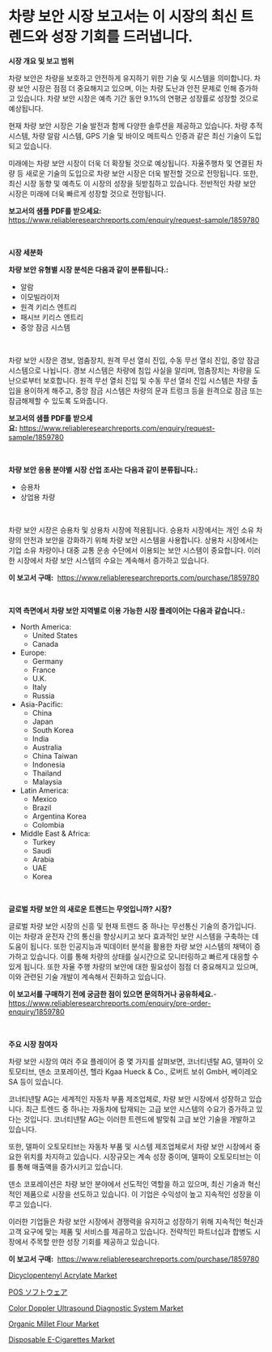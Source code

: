 <p><h1>차량 보안 시장 보고서는 이 시장의 최신 트렌드와 성장 기회를 드러냅니다.</h1></p><p><strong>시장 개요 및 보고 범위</strong></p>
<p><p>차량 보안은 차량을 보호하고 안전하게 유지하기 위한 기술 및 시스템을 의미합니다. 차량 보안 시장은 점점 더 중요해지고 있으며, 이는 차량 도난과 안전 문제로 인해 증가하고 있습니다. 차량 보안 시장은 예측 기간 동안 9.1%의 연평균 성장률로 성장할 것으로 예상됩니다.</p><p>현재 차량 보안 시장은 기술 발전과 함께 다양한 솔루션을 제공하고 있습니다. 차량 추적 시스템, 차량 알람 시스템, GPS 기술 및 바이오 메트릭스 인증과 같은 최신 기술이 도입되고 있습니다.</p><p>미래에는 차량 보안 시장이 더욱 더 확장될 것으로 예상됩니다. 자율주행차 및 연결된 차량 등 새로운 기술의 도입으로 차량 보안 시장은 더욱 발전할 것으로 전망됩니다. 또한, 최신 시장 동향 및 예측도 이 시장의 성장을 뒷받침하고 있습니다. 전반적인 차량 보안 시장은 미래에 더욱 빠르게 성장할 것으로 전망됩니다.</p></p>
<p><strong>보고서의 샘플 PDF를 받으세요:</strong> <a href="https://www.reliableresearchreports.com/enquiry/request-sample/1859780">https://www.reliableresearchreports.com/enquiry/request-sample/1859780</a></p>
<p>&nbsp;</p>
<p><strong>시장 세분화</strong></p>
<p><strong>차량 보안 유형별 시장 분석은 다음과 같이 분류됩니다.:</strong></p>
<p><ul><li>알람</li><li>이모빌라이저</li><li>원격 키리스 엔트리</li><li>패시브 키리스 엔트리</li><li>중앙 잠금 시스템</li></ul></p>
<p>&nbsp;</p>
<p><p>차량 보안 시장은 경보, 멈춤장치, 원격 무선 열쇠 진입, 수동 무선 열쇠 진입, 중앙 잠금 시스템으로 나뉩니다. 경보 시스템은 차량에 침입 사실을 알리며, 멈춤장치는 차량을 도난으로부터 보호합니다. 원격 무선 열쇠 진입 및 수동 무선 열쇠 진입 시스템은 차량 출입을 용이하게 해주고, 중앙 잠금 시스템은 차량의 문과 트렁크 등을 원격으로 잠금 또는 잠금해제할 수 있도록 도와줍니다.</p></p>
<p><strong>보고서의 샘플 PDF를 받으세요:</strong>&nbsp;<a href="https://www.reliableresearchreports.com/enquiry/request-sample/1859780">https://www.reliableresearchreports.com/enquiry/request-sample/1859780</a></p>
<p>&nbsp;</p>
<p><strong> 차량 보안 응용 분야별 시장 산업 조사는 다음과 같이 분류됩니다.:</strong></p>
<p><ul><li>승용차</li><li>상업용 차량</li></ul></p>
<p>&nbsp;</p>
<p><p>차량 보안 시장은 승용차 및 상용차 시장에 적용됩니다. 승용차 시장에서는 개인 소유 차량의 안전과 보안을 강화하기 위해 차량 보안 시스템을 사용합니다. 상용차 시장에서는 기업 소유 차량이나 대중 교통 운송 수단에서 이용되는 보안 시스템이 중요합니다. 이러한 시장에서 차량 보안 시스템의 수요는 계속해서 증가하고 있습니다.</p></p>
<p><strong>이 보고서 구매:</strong>&nbsp; <a href="https://www.reliableresearchreports.com/purchase/1859780">https://www.reliableresearchreports.com/purchase/1859780</a></p>
<p>&nbsp;</p>
<p><strong>지역 측면에서 차량 보안 지역별로 이용 가능한 시장 플레이어는 다음과 같습니다.:</strong></p>
<p><ul>
    <li>
        North America:
        <ul>
            <li>United States</li>
            <li>Canada</li>
        </ul>
    </li>
    <li>
        Europe:
        <ul>
            <li>Germany</li>
            <li>France</li>
            <li>U.K.</li>
            <li>Italy</li>
            <li>Russia</li>
        </ul>
    </li>
    <li>
        Asia-Pacific:
        <ul>
            <li>China</li>
            <li>Japan</li>
            <li>South Korea</li>
            <li>India</li>
            <li>Australia</li>
            <li>China Taiwan</li>
            <li>Indonesia</li>
            <li>Thailand</li>
            <li>Malaysia</li>
        </ul>
    </li>
    <li>
        Latin America:
        <ul>
            <li>Mexico</li>
            <li>Brazil</li>
            <li>Argentina Korea</li>
            <li>Colombia</li>
        </ul>
    </li>
    <li>
        Middle East & Africa:
        <ul>
            <li>Turkey</li>
            <li>Saudi</li>
            <li>Arabia</li>
            <li>UAE</li>
            <li>Korea</li>
        </ul>
    </li>
    </ul></p>
<p>&nbsp;</p>
<p><strong>글로벌 차량 보안 의 새로운 트렌드는 무엇입니까? 시장?</strong></p>
<p><p>글로벌 차량 보안 시장의 신흥 및 현재 트렌드 중 하나는 무선통신 기술의 증가입니다. 이는 차량과 운전자 간의 통신을 향상시키고 보다 효과적인 보안 시스템을 구축하는 데 도움이 됩니다. 또한 인공지능과 빅데이터 분석을 활용한 차량 보안 시스템의 채택이 증가하고 있습니다. 이를 통해 차량의 상태를 실시간으로 모니터링하고 빠르게 대응할 수 있게 됩니다. 또한 자율 주행 차량의 보안에 대한 필요성이 점점 더 중요해지고 있으며, 이와 관련된 기술 개발이 계속해서 진화하고 있습니다.</p></p>
<p><strong>이 보고서를 구매하기 전에 궁금한 점이 있으면 문의하거나 공유하세요.</strong>- <a href="https://www.reliableresearchreports.com/enquiry/pre-order-enquiry/1859780">https://www.reliableresearchreports.com/enquiry/pre-order-enquiry/1859780</a></p>
<p>&nbsp;</p>
<p><strong>주요 시장 참여자</strong></p>
<p><p>차량 보안 시장의 여러 주요 플레이어 중 몇 가지를 살펴보면, 코너티넨탈 AG, 델파이 오토모티브, 덴소 코포레이션, 헬라 Kgaa Hueck & Co., 로버트 보쉬 GmbH, 베이레오 SA 등이 있습니다.</p><p>코너티넨탈 AG는 세계적인 자동차 부품 제조업체로, 차량 보안 시장에서 성장하고 있습니다. 최근 트렌드 중 하나는 자동차에 탑재되는 고급 보안 시스템의 수요가 증가하고 있다는 것입니다. 코너티넨탈 AG는 이러한 트렌드에 발맞춰 고급 보안 기술을 개발하고 있습니다.</p><p>또한, 델파이 오토모티브는 자동차 부품 및 시스템 제조업체로서 차량 보안 시장에서 중요한 위치를 차지하고 있습니다. 시장규모는 계속 성장 중이며, 델파이 오토모티브는 이를 통해 매출액을 증가시키고 있습니다.</p><p>덴소 코포레이션은 차량 보안 분야에서 선도적인 역할을 하고 있으며, 최신 기술과 혁신적인 제품으로 시장을 선도하고 있습니다. 이 기업은 수익성이 높고 지속적인 성장을 이루고 있습니다.</p><p>이러한 기업들은 차량 보안 시장에서 경쟁력을 유지하고 성장하기 위해 지속적인 혁신과 고객 요구에 맞는 제품 및 서비스를 제공하고 있습니다. 전략적인 파트너십과 합병도 시장에서 주목할 만한 성장 기회를 제공하고 있습니다.</p></p>
<p><strong>이 보고서 구매:</strong>&nbsp;&nbsp;<a href="https://www.reliableresearchreports.com/purchase/1859780">https://www.reliableresearchreports.com/purchase/1859780</a></p>
<p><p><a href="https://github.com/ashepherd82/Market-Research-Report-List-3/blob/main/dicyclopentenyl-acrylate-market.md">Dicyclopentenyl Acrylate Market</a></p><p><a href="https://github.com/ycmtqqhvk3273/Market-Research-Report-List-1/blob/main/3080405192823.md">POS ソフトウェア</a></p><p><a href="https://full-wildebeest-80b.notion.site/Color-Doppler-Ultrasound-Diagnostic-System-Market-Size-Growing-and-Forecasted-for-period-from-2024--d2722f2431e14a3d9bbcd7dd9001f654">Color Doppler Ultrasound Diagnostic System Market</a></p><p><a href="https://view.publitas.com/reportprime-1/organic-millet-flour-market-centers-on-aspects-such-as-market-growth-market-share-market-opportunity-and-projected-forecasts-spanning-from-2024-to-2031/">Organic Millet Flour Market</a></p><p><a href="https://issuu.com/reportprime-2/docs/disposable-e-cigarettes-market-size-2030.pptx">Disposable E-Cigarettes Market</a></p></p>

